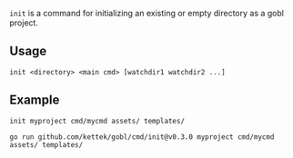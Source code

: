 `init` is a command for initializing an existing or empty directory as a gobl project.

## Usage

```shell
init <directory> <main cmd> [watchdir1 watchdir2 ...]
```

## Example
```shell
init myproject cmd/mycmd assets/ templates/
```

```shell
go run github.com/kettek/gobl/cmd/init@v0.3.0 myproject cmd/mycmd assets/ templates/
```
